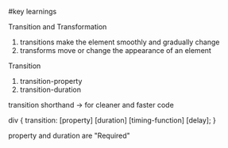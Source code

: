 #key learnings

Transition and Transformation

1. transitions make the element smoothly and gradually change
2. transforms move or change the appearance of an element

Transition

1. transition-property
2. transition-duration

transition shorthand -> for cleaner and faster code

div {
    transition: [property] [duration] [timing-function] [delay];
}

property and duration are "Required"


